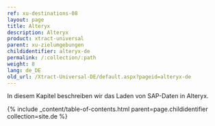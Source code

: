 ```yaml
---
ref: xu-destinations-08
layout: page
title: Alteryx
description: Alteryx
product: xtract-universal
parent: xu-zielumgebungen
childidentifier: alteryx-de
permalink: /:collection/:path
weight: 8
lang: de_DE
old_url: /Xtract-Universal-DE/default.aspx?pageid=alteryx-de
---
```


In diesem Kapitel beschreiben wir das Laden von SAP-Daten in Alteryx.

{% include _content/table-of-contents.html parent=page.childidentifier collection=site.de %}
